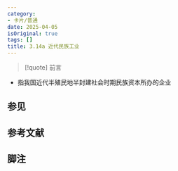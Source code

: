 ```yaml
---
category:
- 卡片/普通
date: 2025-04-05
isOriginal: true
tags: []
title: 3.14a 近代民族工业
---
```

> [!quote] 前言
> 

- 指我国近代半殖民地半封建社会时期民族资本所办的企业
## 参见

## 参考文献
## 脚注

